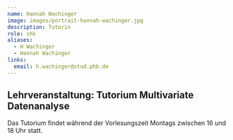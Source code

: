 ```yaml
---
name: Hannah Wachinger
image: images/portrait-hannah-wachinger.jpg
description: Tutorin
role: shk
aliases:
  - H Wachinger
  - Hannah Wachinger
links:
  email: h.wachinger@stud.phb.de
---
```


## Lehrveranstaltung: Tutorium Multivariate Datenanalyse

Das Tutorium findet während der Vorlesungszeit Montags zwischen 16 und 18 Uhr statt. 


